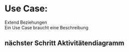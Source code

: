 # Use Case: 
Extend Beziehungen  
Ein Use Case braucht eine Beschreibung  

## nächster Schritt Aktivitätendiagramm
